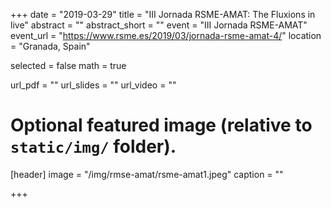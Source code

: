+++
date = "2019-03-29"
title = "III Jornada RSME-AMAT: The Fluxions in live"
abstract = ""
abstract_short = ""
event = "III Jornada RSME-AMAT"
event_url = "https://www.rsme.es/2019/03/jornada-rsme-amat-4/"
location = "Granada, Spain"

selected = false
math = true

url_pdf = ""
url_slides = ""
url_video = ""

# Optional featured image (relative to `static/img/` folder).
[header]
image = "/img/rmse-amat/rsme-amat1.jpeg"
caption = ""

+++


